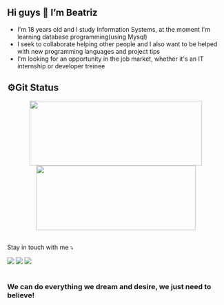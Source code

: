 <h2> Hi guys 👋 I’m Beatriz</h2>

- I'm 18 years old and I study Information Systems, at the moment I'm learning database programming(using Mysql)<br>
- I seek to collaborate helping other people and I also want to be helped with new programming languages and project tips<br>
- I'm looking for an opportunity in the job market, whether it's an IT internship or developer treinee<br>
 


<h2>⚙️Git Status</h2>
 <div align="center">
  <a href:"https://github.com/bjustoo">
  <img height="150em" width="400" src="https://github-readme-stats.vercel.app/api?username=bjustoo&show_icons=true&theme=github_dark&include_all_commits=true&count_private=true"/>
  <img height="150em" width="370" src="https://github-readme-stats.vercel.app/api/top-langs/?username=bjustoo&layout=compact&langs_count=7&theme=github_dark"/>
</div>
 <br>
  <div> 
   
   Stay in touch with me ⤵️
   
  <a href="https://instagram.com/a_justoo" target="_blank"><img src="https://img.shields.io/badge/-Instagram-%23E4405F?style=for-the-badge&logo=instagram&logoColor=white" target="_blank"></a>
  <a href = "mailto:beatrisjusto@gmail.com"><img src="https://img.shields.io/badge/-Gmail-%23333?style=for-the-badge&logo=gmail&logoColor=white" target="_blank"></a>
  <a href="https://www.linkedin.com/in/beatriz-justo-20b343203/" target="_blank"><img src="https://img.shields.io/badge/-LinkedIn-%230077B5?style=for-the-badge&logo=linkedin&logoColor=white" target="_blank"></a> 
 
</div>

  #
 
 <h3 style="top:200px; color:;">We can do everything we dream and desire, we just need to believe!</h3>







